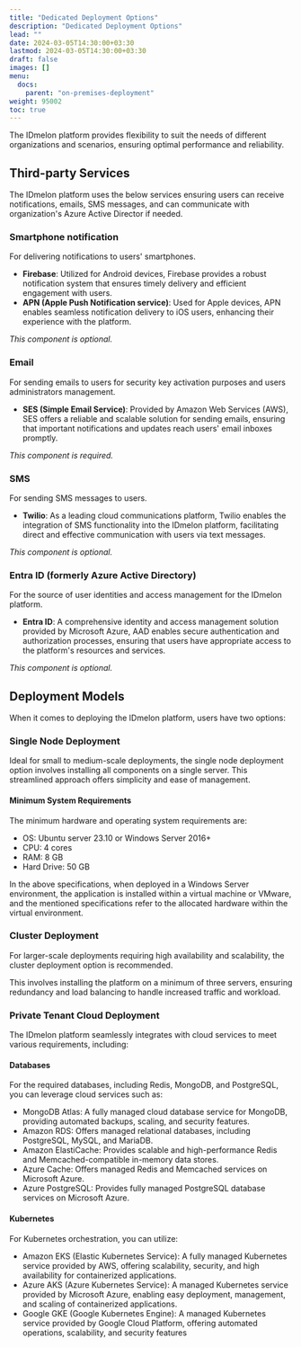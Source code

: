 ```yaml
---
title: "Dedicated Deployment Options"
description: "Dedicated Deployment Options"
lead: ""
date: 2024-03-05T14:30:00+03:30
lastmod: 2024-03-05T14:30:00+03:30
draft: false
images: []
menu:
  docs:
    parent: "on-premises-deployment"
weight: 95002
toc: true
---
```


The IDmelon platform provides flexibility to suit the needs of different organizations and scenarios,
ensuring optimal performance and reliability.

## Third-party Services

The IDmelon platform uses the below services ensuring users can receive notifications, emails, SMS messages, and can communicate with organization's Azure Active Director if needed.

### Smartphone notification

For delivering notifications to users' smartphones.

- **Firebase**: Utilized for Android devices, Firebase provides a robust notification system that ensures timely delivery and efficient engagement with users.
- **APN (Apple Push Notification service)**: Used for Apple devices, APN enables seamless notification delivery to iOS users, enhancing their experience with the platform.

_This component is optional._

### Email

For sending emails to users for security key activation purposes and users administrators management.

- **SES (Simple Email Service)**: Provided by Amazon Web Services (AWS), SES offers a reliable and scalable solution for sending emails, ensuring that important notifications and updates reach users' email inboxes promptly.

_This component is required._

### SMS

For sending SMS messages to users.

- **Twilio**: As a leading cloud communications platform, Twilio enables the integration of SMS functionality into the IDmelon platform, facilitating direct and effective communication with users via text messages.

_This component is optional._

### Entra ID (formerly Azure Active Directory)

For the source of user identities and access management for the IDmelon platform.

- **Entra ID**: A comprehensive identity and access management solution provided by Microsoft Azure, AAD enables secure authentication and authorization processes, ensuring that users have appropriate access to the platform's resources and services.

_This component is optional._

## Deployment Models

When it comes to deploying the IDmelon platform, users have two options:

### Single Node Deployment

Ideal for small to medium-scale deployments, the single node deployment option involves installing all components on a single server.
This streamlined approach offers simplicity and ease of management.

#### Minimum System Requirements

The minimum hardware and operating system requirements are:

- OS: Ubuntu server 23.10 or Windows Server 2016+
- CPU: 4 cores
- RAM: 8 GB
- Hard Drive: 50 GB

In the above specifications, when deployed in a Windows Server environment,
the application is installed within a virtual machine or VMware,
and the mentioned specifications refer to the allocated hardware within the virtual environment.

### Cluster Deployment

For larger-scale deployments requiring high availability and scalability,
the cluster deployment option is recommended.

This involves installing the platform on a minimum of three servers,
ensuring redundancy and load balancing to handle increased traffic and workload.

### Private Tenant Cloud Deployment

The IDmelon platform seamlessly integrates with cloud services to meet various requirements, including:

#### Databases

For the required databases, including Redis, MongoDB, and PostgreSQL, you can leverage cloud services such as:

- MongoDB Atlas: A fully managed cloud database service for MongoDB, providing automated backups, scaling, and security features.
- Amazon RDS: Offers managed relational databases, including PostgreSQL, MySQL, and MariaDB.
- Amazon ElastiCache: Provides scalable and high-performance Redis and Memcached-compatible in-memory data stores.
- Azure Cache: Offers managed Redis and Memcached services on Microsoft Azure.
- Azure PostgreSQL: Provides fully managed PostgreSQL database services on Microsoft Azure.

#### Kubernetes

For Kubernetes orchestration, you can utilize:

- Amazon EKS (Elastic Kubernetes Service): A fully managed Kubernetes service provided by AWS, offering scalability, security, and high availability for containerized applications.
- Azure AKS (Azure Kubernetes Service): A managed Kubernetes service provided by Microsoft Azure, enabling easy deployment, management, and scaling of containerized applications.
- Google GKE (Google Kubernetes Engine): A managed Kubernetes service provided by Google Cloud Platform, offering automated operations, scalability, and security features
